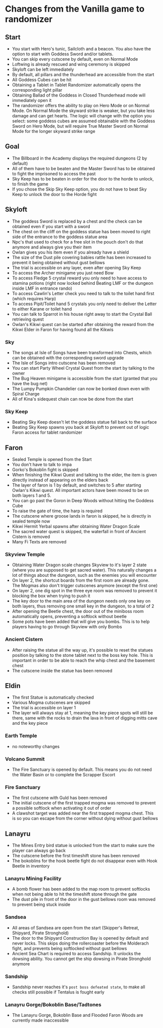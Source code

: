 # Changes from the Vanilla game to randomizer
## Start
- You start with Hero's tunic, Sailcloth and a beacon. You also have the option to start with Goddess Sword and/or tablets.
- You can skip every cutscene by default, even on Normal Mode
- Loftwing is already rescued and wing ceremony is skipped
- Skyloft can be left immediately
- By default, all pillars and the thunderhead are accessible from the start
- All Goddess Cubes can be hit
- Obtaining a Tablet in Tablet Randomizer automatically opens the corresponding light pillar
- Obtaining Ballad of the Goddess in Closed Thunderhead mode will immediately open it
- The randomizer offers the ability to play on Hero Mode or on Normal Mode. On Normal Mode the skyward strike is weaker, but you take less damage and can get hearts. The logic will change with the option you select: some goddess cubes are assumed obtainable with the Goddess Sword on Hero Mode, but will require True Master Sword on Normal Mode for the longer skyward strike range
## Goal
- The Billboard in the Academy displays the required dungeons (2 by default)
- All of them have to be beaten and the Master Sword has to be obtained to fight the imprisoned to access the past
- Sky Keep has to be beaten in order for the door to the horde to unlock, to finish the game
- If you chose the Skip Sky Keep option, you do not have to beat Sky Keep to unlock the door to the Horde fight
## Skyloft
- The goddess Sword is replaced by a chest and the check can be obtained even if you start with a sword
- The chest on the cliff on the goddess statue has been moved to right side of the entrance to the goddess statue area
- Npc's that used to check for a free slot in the pouch don't do that anymore and always give you their item
- Owlan gives you his item even if you already have a shield
- The size of the Dust pile covering babies rattle has been increased to prevent it being obtained without gust bellows
- The trial is accessible on any layer, even after opening Sky Keep
- To access the Archer minigame you just need Bow
- To access Fledge 5 crystal reward you only need to have access to stamina potions (right now locked behind Beating LMF or the dungeon inside LMF in entrance rando)
- To access Cawlin's Letter check you need to talk to the toilet hand first (which requires Harp)
- To access Pipit/Toilet hand 5 crystals you only need to deliver the Letter to either Karane or toilet hand
- You can talk to Sparrot in his house right away to start the Crystal Ball retrieving quest
- Owlan's Kikwi quest can be started after obtaining the reward from the Kikwi Elder in Faron for having found all the Kikwis
### Sky
- The songs at Isle of Songs have been transformed into Chests, which can be obtained with the corresponding sword upgrade
- The Isle of Songs intro cutscene has been removed
- You can start Party Wheel Crystal Quest from the start by talking to the owner
- The Bug Heaven minigame is accessible from the start (granted that you have the bug net)
- The Lumpy Pumpkin Chandelier can now be bonked down even with Spiral Charge
- All of Kina's sidequest chain can now be done from the start
### Sky Keep
- Beating Sky Keep doesn't let the goddess statue fall back to the surface
- Beating Sky Keep spawns you back at Skyloft to prevent out of logic Faron access for tablet randomizer
## Faron
- Sealed Temple is opened from the Start
- You don't have to talk to impa
- Gorko's Bokoblin fight is skipped
- When finishing the Kikwi Quest and talking to the elder, the item is given directly instead of appearing on the elders back
- The layer of faron is 1 by default, and switches to 5 after starting Owlan's Kikwi quest. All important actors have been moved to be on both layers 1 and 5.
- You can go past the Goron in Deep Woods without hitting the Goddess Cube
- To raise the gate of time, the harp is required
- The cutscene where groose lands in faron is skipped, he is directly in sealed temple now
- Kikwi Hermit Yerbal spawns after obtaining Water Dragon Scale
- The sacred water quest is skipped, the waterfall in front of Ancient Cistern is removed
- Many Fi Texts are removed
### Skyview Temple
- Obtaining Water Dragon scale changes Skyview to it's layer 2 state (where you are supposed to get sacred water). This naturally changes a lot of things about the dungeon, such as the enemies you will encounter
- On layer 2, the shortcut boards from the first room are already gone. The Mogmas also don't trigger cutscenes anymore (except the first one)
- On layer 2, one dig spot in the three eye room was removed to prevent it blocking the box when trying to push it
- The key door to the main area of the dungeon needs only one key on both layers, thus removing one small key in the dungeon, to a total of 2
- After opening the Beetle chest, the door out of the miniboss room automatically opens, preventing a softlock without beetle
- Some pots have been added that will give you bombs. This is to help players having to go through Skyview with only Bombs
### Ancient Cistern
- After raising the statue all the way up, it's possible to reset the statues position by talking to the stone tablet next to the boss key hole. This is important in order to be able to reach the whip chest and the basement chest
- The cutscene inside the statue has been removed
## Eldin
- The first Statue is automatically checked
- Various Mogma cutscenes are skipped
- The trial is accessible on layer 1
- The layer will always stay at 1, meaning the key piece spots will still be there, same with the rocks to drain the lava in front of digging mitts cave and the key piece
### Earth Temple
- no noteworthy changes
### Volcano Summit
- The Fire Sanctuary is opened by default. This means you do not need the Water Basin or to complete the Scrapper Escort
### Fire Sanctuary
- The first cutscene with Guld has been removed
- The initial cutscene of the first trapped mogma was removed to prevent a possible softlock when activating it out of order
- A clawshot target was added near the first trapped mogma chest. This is so you can escape from the corner without dying without gust bellows
## Lanayru
- The Mines Entry bird statue is unlocked from the start to make sure the player can always go back
- The cutscene before the first timeshift stone has been removed
- The bokoblins for the hook beetle fight do not disappear even with Hook Beetle in inventory
### Lanayru Mining Facility
- A bomb flower has been added to the map room to prevent softlocks when not being able to hit the timeshift stone through the gate
- The dust pile in front of the door in the gust bellows room was removed to prevent being stuck inside
### Sandsea
- All areas of Sandsea are open from the start (Skipper's Retreat, Shipyard, Pirate Stronghold)
- The door to the Shipyard Construction Bay is opened by default and never locks. This skips doing the rollercoaster before the Molderach fight, and prevents being softlocked without gust bellows
- Ancient Sea Chart is required to access Sandship. It unlocks the dowsing ability. You cannot get the ship dowsing in Pirate Stronghold anymore
### Sandship
- Sandship never reaches it's `post boss defeated state`, to make all checks still possible if Tentalus is fought early
### Lanayru Gorge/Bokoblin Base/Tadtones
- The Lanayru Gorge, Bokoblin Base and Flooded Faron Woods are currently made inaccessible
